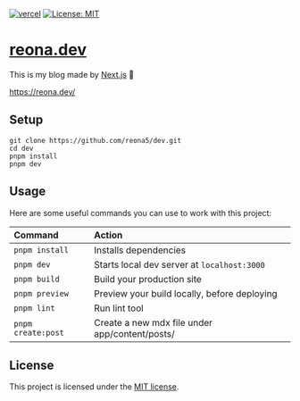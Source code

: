 [![vercel](https://img.shields.io/github/deployments/reona5/dev/production?label=vercel&logo=vercel&logoColor=white)](https://github.com/reona5/dev/deployments)
[![License: MIT](https://img.shields.io/badge/License-MIT-yellow.svg)](https://github.com/reona5/dev/blob/main/LICENSE)

# [reona.dev](https://reona.dev/)

This is my blog made by [Next.js](https://nextjs.org/) 🚀

https://reona.dev/

## Setup

```shell
git clone https://github.com/reona5/dev.git
cd dev
pnpm install
pnpm dev
```

## Usage

Here are some useful commands you can use to work with this project:

| Command            | Action                                         |
| :----------------- | :--------------------------------------------- |
| `pnpm install`     | Installs dependencies                          |
| `pnpm dev`         | Starts local dev server at `localhost:3000`    |
| `pnpm build`       | Build your production site                     |
| `pnpm preview`     | Preview your build locally, before deploying   |
| `pnpm lint`        | Run lint tool                                  |
| `pnpm create:post` | Create a new mdx file under app/content/posts/ |

## License

This project is licensed under the [MIT license](https://github.com/reona5/dev/blob/main/LICENSE).
